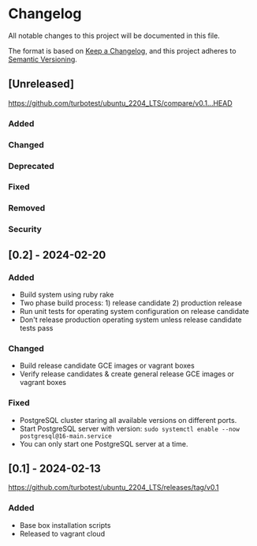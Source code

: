 # Changelog

All notable changes to this project will be documented in this file.

The format is based on [Keep a Changelog](https://keepachangelog.com/en/1.0.0/),
and this project adheres to [Semantic Versioning](https://semver.org/spec/v2.0.0.html).

## [Unreleased]

https://github.com/turbotest/ubuntu_2204_LTS/compare/v0.1...HEAD

### Added
### Changed
### Deprecated
### Fixed
### Removed
### Security

## [0.2] - 2024-02-20
### Added
* Build system using ruby rake
* Two phase build process: 1) release candidate 2) production release
* Run unit tests for operating system configuration on release candidate
* Don't release production operating system unless release candidate tests pass

### Changed
* Build release candidate GCE images or vagrant boxes
* Verify release candidates & create general release GCE images or vagrant boxes

### Fixed
* PostgreSQL cluster staring all available versions on different ports.
* Start PostgreSQL server with version: `sudo systemctl enable --now postgresql@16-main.service`
* You can only start one PostgreSQL server at a time.


## [0.1] - 2024-02-13

https://github.com/turbotest/ubuntu_2204_LTS/releases/tag/v0.1

### Added
* Base box installation scripts
* Released to vagrant cloud
